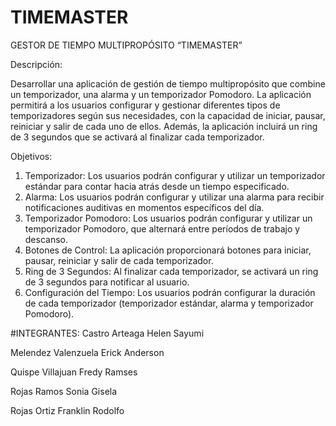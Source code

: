 # TIMEMASTER
GESTOR DE TIEMPO MULTIPROPÓSITO “TIMEMASTER”

Descripción:

Desarrollar una aplicación de gestión de tiempo multipropósito que combine un temporizador, una alarma y un temporizador Pomodoro. La aplicación permitirá a los usuarios configurar y gestionar diferentes tipos de temporizadores según sus necesidades, con la capacidad de iniciar, pausar, reiniciar y salir de cada uno de ellos. Además, la aplicación incluirá un ring de 3 segundos que se activará al finalizar cada temporizador.

Objetivos:
1. Temporizador: Los usuarios podrán configurar y utilizar un temporizador estándar para contar hacia atrás desde un tiempo especificado.
2. Alarma: Los usuarios podrán configurar y utilizar una alarma para recibir notificaciones auditivas en momentos específicos del día.
3. Temporizador Pomodoro: Los usuarios podrán configurar y utilizar un temporizador Pomodoro, que alternará entre períodos de trabajo y
descanso.
4. Botones de Control: La aplicación proporcionará botones para iniciar, pausar, reiniciar y salir de cada temporizador.
5. Ring de 3 Segundos: Al finalizar cada temporizador, se activará un ring de 3 segundos para notificar al usuario.
6. Configuración del Tiempo: Los usuarios podrán configurar la duración de cada temporizador (temporizador estándar, alarma y temporizador
Pomodoro).

#INTEGRANTES:
Castro Arteaga Helen Sayumi

Melendez Valenzuela Erick Anderson

Quispe Villajuan Fredy Ramses

Rojas Ramos Sonia Gisela

Rojas Ortiz  Franklin Rodolfo
